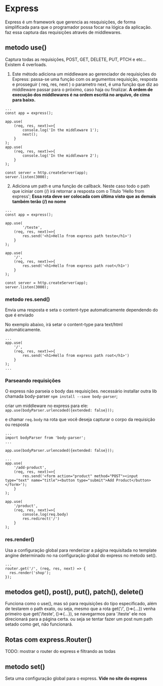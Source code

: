 # Express

Express é um framework que gerencia as resquisições, de forma simplificada para que o programador possa focar na lógica da aplicação.
faz essa captura das requisições através de middlewares.

## metodo use()
Captura todas as requisições, POST, GET, DELETE, PUT, PTCH e etc...
Existem 4 overloads.

1. Este método adiciona um middleware ao gerenciador de requisições do Express:
passa-se uma função com os argumentos requisição, resposta e prosseguir ( req, res, next )
o parametro next, é uma função que diz ao middleware passar para o próximo, caso haja ou finalizar.
**A ordem de execução dos middlewares é na ordem escritá no arquivo, de cima para baixo.**

````
...
const app = express();

app.use(
    (req, res, next)=>{
        console.log('In the middleware 1');
        next();
    }
);
app.use(
    (req, res, next)=>{
        console.log('In the middleware 2');
    }
);

const server = http.createServer(app);
server.listen(3000);
````

2. Adiciona um path e uma função de callback. Neste caso todo o path que iciniar com (/) irá retornar a resposta com o Titulo 'Hello from express';
**Essa rota deve ser colocada com última visto que as demais também terão (/) no nome**

````
...
const app = express();

app.use(
        '/teste',
    (req, res, next)=>{
        res.send('<h1>Hello from express path teste</h1>')
    }
);

app.use(
    '/',
    (req, res, next)=>{
        res.send('<h1>Hello from express path root</h1>')
    }
);

const server = http.createServer(app);
server.listen(3000);
````

### metodo res.send()
Envia uma resposta e seta o content-type automaticamente dependendo do que é enviado

No exemplo abaixo, irá setar o content-type para text/html automáticamente.

````
...
app.use(
    '/',
    (req, res, next)=>{
        res.send('<h1>Hello from express path root</h1>')
    }
);
...
````

### Parseando requisições
O express não parseia o body das requisições.
necessário installar outra lib chamada body-parser 
`npm install --save body-parser`;

criar um middleware no express para ele:
`app.use(bodyParser.urlencoded({extended: false}));`

e chamar `req.body` na rota que você deseja capturar o corpo da requisiçâo ou resposta

````
...
import bodyParser from 'body-parser';
...

app.use(bodyParser.urlencoded({extended: false}));

...
app.use(
    '/add-product',
    (req, res, next)=>{
        res.send('<form action="product" method="POST"><input type="text" name="title"><button type="submit">Add Product</button></form>');
    }
);

app.use(
    '/product',
    (req, res, next)=>{
        console.log(req.body)
        res.redirect('/')
    }
);

````

### res.render()
Usa a configuração global para renderizar a página requisitada no template angine determinado no 
na configuração global do express no metodo set().

````
...
router.get('/', (req, res, next) => {
  res.render('shop');
});

````


## metodos get(), post(), put(), patch(), delete()
Funciona como o use(), mas só para requisições do tipo especificado, além de testarem o path exato,
ou seja, mesmo que a rota get('/', ()=>{...}) venha primeiro que get('/teste', ()=>{...}),
se navegarmos para '/teste' ele nos direcionará para a página certa.
ou seja se tentar fazer um post num path setado como get, não funcionará.


## Rotas com express.Router()

TODO: mostrar o router do express e filtrando as todas

## metodo set()

Seta uma configuração global para o express. 
**Vide no site do express**
